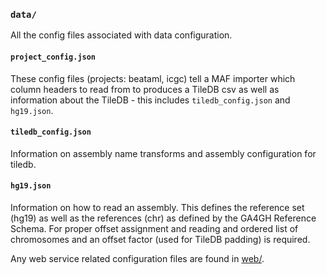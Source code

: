 ### `data/`

All the config files associated with data configuration.

#### `project_config.json`
These config files (projects: beataml, icgc) tell a MAF importer which column headers to read from to produces a TileDB csv as well as information about the TileDB - this includes `tiledb_config.json` and `hg19.json`.

#### `tiledb_config.json`
Information on assembly name transforms and assembly configuration for tiledb.

#### `hg19.json`
Information on how to read an assembly. This defines the reference set (hg19) as well as the references (chr) as defined by the GA4GH Reference Schema. For proper offset assignment and reading and ordered list of chromosomes and an offset factor (used for TileDB padding) is required. 

Any web service related configuration files are found in [web/](https://github.com/Intel-HSS/store/tree/metadb/web).
